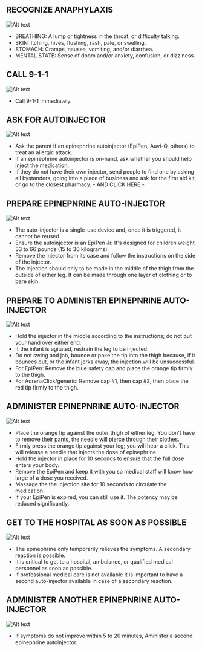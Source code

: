 ## RECOGNIZE ANAPHYLAXIS

![Alt text](/Images/ChildAllergicReaction/childAllergicReaction3.jpg)

- BREATHING: A lump or tightness in the throat, or difficulty talking.
- SKIN: Itching, hives, flushing, rash, pale, or swelling.
- STOMACH: Cramps, nausea, vomiting, and/or diarrhea.
- MENTAL STATE: Sense of doom and/or anxiety, confusion, or dizziness.

## CALL 9-1-1

![Alt text](/Images/AdultAllergicReaction/adultAllergicReaction7.jpg)

- Call 9-1-1 immediately.

## ASK FOR AUTOINJECTOR

![Alt text](/Images/AdultAllergicReaction/adultAllergicReaction11.jpg)

- Ask the parent if an epinephrine autoinjector (EpiPen, Auvi-Q, others) to treat an allergic attack.
- If an epinephrine autoinjector is on-hand, ask whether you should help inject the medication.
- If they do not have their own injector, send people to find one by asking all bystanders, going into a place of business and ask for the first aid kit, or go to the closest pharmacy. - AND CLICK HERE -

## PREPARE EPINEPNRINE AUTO-INJECTOR

![Alt text](/Images/AdultAllergicReaction/adultAllergicReaction10.jpg)

- The auto-injector is a single-use device and, once it is triggered, it cannot be reused.
- Ensure the autoinjector is an EpiPen Jr. It's designed for children weight 33 to 66 pounds (15 to 30 kilograms).
- Remove the injector from its case and follow the instructions on the side of the injector.
- The injection should only to be made in the middle of the thigh from the outside of either leg. It can be made through one layer of clothing or to bare skin.

## PREPARE TO ADMINISTER EPINEPNRINE AUTO-INJECTOR

![Alt text](/Images/AdultAllergicReaction/adultAllergicReaction13.jpg)

- Hold the injector in the middle according to the instructions; do not put your hand over either end.
- If the infant is agitated, restrain the leg to be injected.
- Do not swing and jab, bounce or poke the tip into the thigh because, if it bounces out, or the infant jerks away, the injection will be unsuccessful.
- For EpiPen: Remove the blue safety cap and place the orange tip firmly to the thigh.
- For AdrenaClick/generic: Remove cap #1, then cap #2, then place the red tip firmly to the thigh.

## ADMINISTER EPINEPNRINE AUTO-INJECTOR

![Alt text](/Images/ChildAllergicReaction/childAllergicReaction7.jpg)

- Place the orange tip against the outer thigh of either leg. You don't have to remove their pants, the needle will pierce through their clothes.
- Firmly press the orange tip against your leg; you will hear a click. This will release a needle that injects the dose of epinephrine.
- Hold the injector in place for 10 seconds to ensure that the full dose enters your body.
- Remove the EpiPen and keep it with you so medical staff will know how large of a dose you received.
- Massage the the injection site for 10 seconds to circulate the medication.
- If your EpiPen is expired, you can still use it. The potency may be reduced significantly.

## GET TO THE HOSPITAL AS SOON AS POSSIBLE

![Alt text](/Images/AdultAllergicReaction/adultAllergicReaction12.jpg)

- The epinephrine only temporarily relieves the symptoms. A secondary reaction is possible.
- It is critical to get to a hospital, ambulance, or qualified medical personnel as soon as possible.
- If professional medical care is not available it is important to have a second auto-injector available in case of a secondary reaction.

## ADMINISTER ANOTHER EPINEPNRINE AUTO-INJECTOR

![Alt text](/Images/ChildAllergicReaction/childAllergicReaction7.jpg)

- If symptoms do not improve within 5 to 20 minutes, Aminister a second epinephrine autoinjector.
